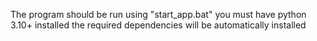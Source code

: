 The program should be run using
"start_app.bat"
you must have python 3.10+ installed
the required dependencies will be automatically installed
